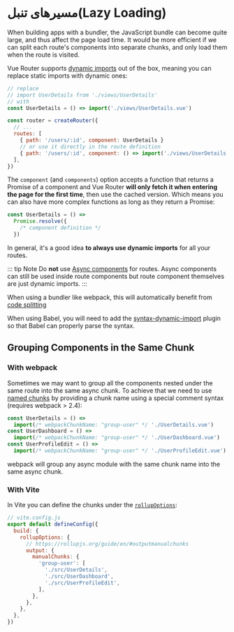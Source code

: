 # مسیرهای تنبل(Lazy Loading)

<VueSchoolLink
  href="https://vueschool.io/lessons/lazy-loading-routes-vue-cli-only"
  title="Learn about lazy loading routes"
/>

When building apps with a bundler, the JavaScript bundle can become quite large, and thus affect the page load time. It would be more efficient if we can split each route's components into separate chunks, and only load them when the route is visited.

Vue Router supports [dynamic imports](https://developer.mozilla.org/en-US/docs/Web/JavaScript/Reference/Operators/import) out of the box, meaning you can replace static imports with dynamic ones:

```js
// replace
// import UserDetails from './views/UserDetails'
// with
const UserDetails = () => import('./views/UserDetails.vue')

const router = createRouter({
  // ...
  routes: [
    { path: '/users/:id', component: UserDetails }
    // or use it directly in the route definition
    { path: '/users/:id', component: () => import('./views/UserDetails.vue') },
  ],
})
```

The `component` (and `components`) option accepts a function that returns a Promise of a component and Vue Router **will only fetch it when entering the page for the first time**, then use the cached version. Which means you can also have more complex functions as long as they return a Promise:

```js
const UserDetails = () =>
  Promise.resolve({
    /* component definition */
  })
```

In general, it's a good idea **to always use dynamic imports** for all your routes.

::: tip Note
Do **not** use [Async components](https://vuejs.org/guide/components/async.html) for routes. Async components can still be used inside route components but route component themselves are just dynamic imports.
:::

When using a bundler like webpack, this will automatically benefit from [code splitting](https://webpack.js.org/guides/code-splitting/)

When using Babel, you will need to add the [syntax-dynamic-import](https://babeljs.io/docs/plugins/syntax-dynamic-import/) plugin so that Babel can properly parse the syntax.

## Grouping Components in the Same Chunk

### With webpack

Sometimes we may want to group all the components nested under the same route into the same async chunk. To achieve that we need to use [named chunks](https://webpack.js.org/guides/code-splitting/#dynamic-imports) by providing a chunk name using a special comment syntax (requires webpack > 2.4):

```js
const UserDetails = () =>
  import(/* webpackChunkName: "group-user" */ './UserDetails.vue')
const UserDashboard = () =>
  import(/* webpackChunkName: "group-user" */ './UserDashboard.vue')
const UserProfileEdit = () =>
  import(/* webpackChunkName: "group-user" */ './UserProfileEdit.vue')
```

webpack will group any async module with the same chunk name into the same async chunk.

### With Vite

In Vite you can define the chunks under the [`rollupOptions`](https://vitejs.dev/config/#build-rollupoptions):

```js
// vite.config.js
export default defineConfig({
  build: {
    rollupOptions: {
      // https://rollupjs.org/guide/en/#outputmanualchunks
      output: {
        manualChunks: {
          'group-user': [
            './src/UserDetails',
            './src/UserDashboard',
            './src/UserProfileEdit',
          ],
        },
      },
    },
  },
})
```
